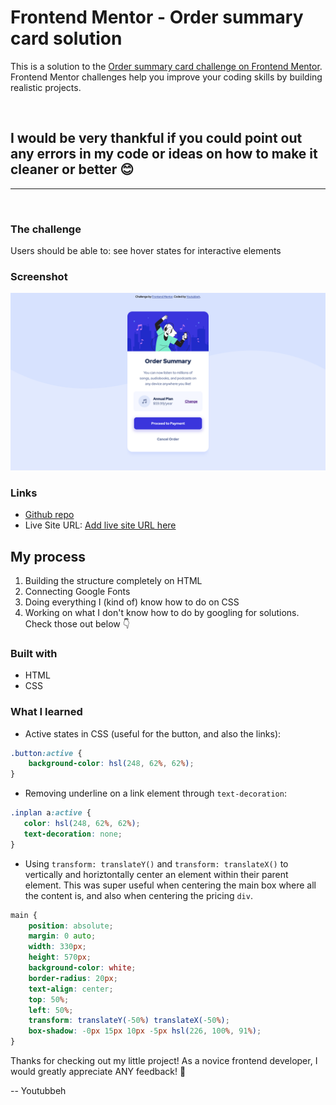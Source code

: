 # Frontend Mentor - Order summary card solution

This is a solution to the [Order summary card challenge on Frontend Mentor](https://www.frontendmentor.io/challenges/order-summary-component-QlPmajDUj). Frontend Mentor challenges help you improve your coding skills by building realistic projects. 

<br>

## I would be very thankful if you could point out any errors in my code or ideas on how to make it cleaner or better 😊

<hr>
<br>

### The challenge

Users should be able to: see hover states for interactive elements

### Screenshot

![](images/Screenshot.png)

### Links

- [Github repo](https://github.com/youtubbeh/Fmentor-Order-Summary)
- Live Site URL: [Add live site URL here](https://your-live-site-url.com)

## My process

1. Building the structure completely on HTML
2. Connecting Google Fonts
3. Doing everything I (kind of) know how to do on CSS
4. Working on what I don't know how to do by googling for solutions. Check those out below 👇

### Built with

- HTML
- CSS

### What I learned

- Active states in CSS (useful for the button, and also the links):
```css
.button:active {
    background-color: hsl(248, 62%, 62%);
}
 ```

 - Removing underline on a link element through ``text-decoration``:
 ```css
 .inplan a:active {
    color: hsl(248, 62%, 62%);
    text-decoration: none;
 }
```
- Using ``transform: translateY()`` and ``transform: translateX()`` to vertically and horiztontally center an element within their parent element. This was super useful when centering the main box where all the content is, and also when centering the pricing ``div``.
```css
main {
    position: absolute;
    margin: 0 auto;
    width: 330px;
    height: 570px;
    background-color: white;
    border-radius: 20px;
    text-align: center;
    top: 50%;
    left: 50%;
    transform: translateY(-50%) translateX(-50%);
    box-shadow: -0px 15px 10px -5px hsl(226, 100%, 91%);
}
```

Thanks for checking out my little project! As a novice frontend developer, I would greatly appreciate ANY feedback! 🙏

-- Youtubbeh
